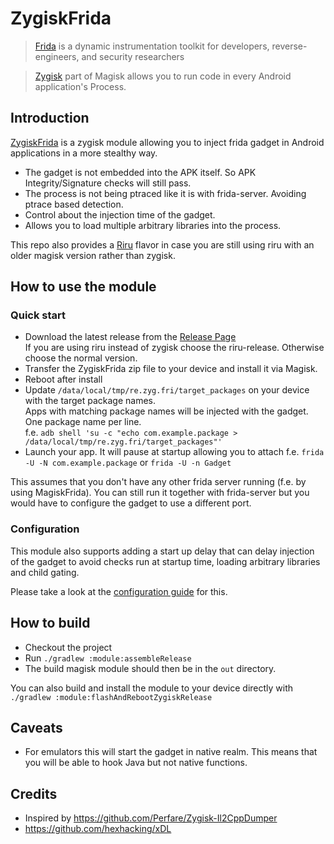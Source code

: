 # ZygiskFrida

> [Frida](https://frida.re) is a dynamic instrumentation toolkit for developers, reverse-engineers, and security researchers

> [Zygisk](https://github.com/topjohnwu/Magisk) part of Magisk allows you to run code in every Android application's Process.


## Introduction

[ZygiskFrida](README.md) is a zygisk module allowing you to inject frida gadget in Android applications in a
more stealthy way.

- The gadget is not embedded into the APK itself. So APK Integrity/Signature checks will still pass.
- The process is not being ptraced like it is with frida-server. Avoiding ptrace based detection.
- Control about the injection time of the gadget.
- Allows you to load multiple arbitrary libraries into the process.

This repo also provides a [Riru](https://github.com/RikkaApps/Riru) flavor in case you are still
using riru with an older magisk version rather than zygisk.

## How to use the module

### Quick start
- Download the latest release from the [Release Page](https://github.com/lico-n/ZygiskFrida/releases)\
  If you are using riru instead of zygisk choose the riru-release. Otherwise choose the normal version.
- Transfer the ZygiskFrida zip file to your device and install it via Magisk.
- Reboot after install
- Update `/data/local/tmp/re.zyg.fri/target_packages` on your device with the target package names.\
  Apps with matching package names will be injected with the gadget. One package name per line.\
  f.e. `adb shell 'su -c "echo com.example.package > /data/local/tmp/re.zyg.fri/target_packages"'`
- Launch your app. It will pause at startup allowing you to attach
  f.e. `frida -U -N com.example.package` or `frida -U -n Gadget`

This assumes that you don't have any other frida server running (f.e. by using MagiskFrida).
You can still run it together with frida-server but you would have to configure the gadget
to use a different port.

### Configuration

This module also supports adding a start up delay that can delay injection of the gadget to
avoid checks run at startup time, loading arbitrary libraries and child gating.

Please take a look at the [configuration guide](docs/advanced_config.md) for this.

## How to build

- Checkout the project
- Run `./gradlew :module:assembleRelease`
- The build magisk module should then be in the `out` directory.

You can also build and install the module to your device directly with `./gradlew :module:flashAndRebootZygiskRelease`

## Caveats

- For emulators this will start the gadget in native realm. This means that you will be able to hook Java but not native functions.

## Credits

- Inspired by https://github.com/Perfare/Zygisk-Il2CppDumper
- https://github.com/hexhacking/xDL

